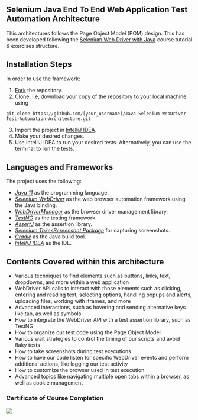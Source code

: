 <h2 tabindex="-1" dir="auto"></a>Selenium Java End To End Web Application Test Automation Architecture </h2>

<p dir="auto">This architectures follows the Page Object Model (POM) design.
This has been developed following the <a href="https://testautomationu.applitools.com/selenium-webdriver-tutorial-java/"> Selenium Web Driver with Java</a> course tutorial & exercises structure. </p>

<h2 tabindex="-1" dir="auto"><a id="user-content-installation-steps" class="anchor" aria-hidden="true" </a>Installation Steps</h2>
<p dir="auto">In order to use the framework:</p>

<ol dir="auto">
<li><a href="https://github.com/AhsanTausif/selenium-java-test-automation-architecture/fork">Fork</a> the repository.</li>
<li>Clone, i.e, download your copy of the repository to your local machine using</li>
</ol>

<div class="snippet-clipboard-content notranslate position-relative overflow-auto"><pre class="notranslate"><code>git clone https://github.com/[your_username]/Java-Selenium-WebDriver-Test-Automation-Architecture.git
</code></pre><div class="zeroclipboard-container position-absolute right-0 top-0">
    <clipboard-copy aria-label="Copy" class="ClipboardButton btn js-clipboard-copy m-2 p-0 tooltipped-no-delay" data-copy-feedback="Copied!" data-tooltip-direction="w" value="git clone https://github.com/[your_username]/selenium-java-test-automation-architecture.git" tabindex="0" role="button" style="display: inherit;">
    </clipboard-copy>
  </div></div>

<ol start="3" dir="auto">
<li>Import the project in <a href="https://www.jetbrains.com/idea/download/" rel="nofollow">IntelliJ IDEA</a>.</li>
<li>Make your desired changes.</li>
<li>Use IntelliJ IDEA to run your desired tests. Alternatively, you can use the terminal to run the tests. </li>
</ol>

<h2 tabindex="-1" dir="auto"><a id="user-content-languages-and-frameworks" class="anchor" aria-hidden="true"</a>Languages and Frameworks</h2>
<p dir="auto">The project uses the following:</p>

<ul dir="auto">
<li><em><a href="https://openjdk.java.net/projects/jdk/11/" rel="nofollow">Java 11</a></em> as the programming language.</li>
<li><em><a href="https://www.selenium.dev/" rel="nofollow">Selenium WebDriver</a></em> as the web browser automation framework using the Java binding.</li>
<li><em><a href="https://bonigarcia.dev/webdrivermanager/" rel="nofollow">WebDriverManager</a></em> as the browser driver management library.</li>
<li><em><a href="https://testng.org/doc/" rel="nofollow">TestNG</a></em> as the testing framework.</li>
<li><em><a href="https://assertj.github.io/doc/" rel="nofollow">AssertJ</a></em> as the assertion library.</li>
<li><em><a href="https://www.selenium.dev/selenium/docs/api/java/org/openqa/selenium/TakesScreenshot.html">Selenium TakesScreenshot Package</a></em> for capturing screenshots.</li>
<li><em><a href="https://gradle.org/" rel="nofollow">Gradle</a></em> as the Java build tool.</li>
<li><em><a href="https://www.jetbrains.com/idea/" rel="nofollow">IntelliJ IDEA</a></em> as the IDE.</li>
</ul>

<h2 tabindex="-1" dir="auto"><a id="user-content-languages-and-frameworks" class="anchor" aria-hidden="true"</a>Contents Covered within this architecture</h2>

<ul dir="auto">
<li> Various techniques to find elements such as buttons, links, text, dropdowns, and more within a web application</li>
<li> WebDriver API calls to interact with those elements such as clicking, entering and reading text, selecting options, handling popups and alerts, uploading files, working with iframes, and more </li>
<li> Advanced interactions, such as hovering and sending alternative keys like tab, as well as symbols </li>
<li> How to integrate the WebDriver API with a test assertion library, such as TestNG </li>
<li> How to organize our test code using the Page Object Model </li>
<li> Various wait strategies to control the timing of our scripts and avoid flaky tests </li>
<li> How to take screenshots during test executions </li>
<li> How to have our code listen for specific WebDriver events and perform additional actions, like logging our test activity</li>
<li> How to customize the browser used in test execution </li>
<li> Advanced topics like navigating multiple open tabs within a browser, as well as cookie management </li>
</ul>


<h3>Certificate of Course Completion </h3>
<img src="https://firebasestorage.googleapis.com/v0/b/testautomationu-9e0b6.appspot.com/o/certificates%2FTAU-3b0a2794.png?alt=media&token=f05b58eb-210c-4374-86b8-c32a64a33d93"> 
